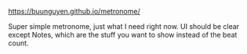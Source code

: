 https://buunguyen.github.io/metronome/

Super simple metronome, just what I need right now. 
UI should be clear except Notes, which are the stuff you want to show instead of the beat count. 
